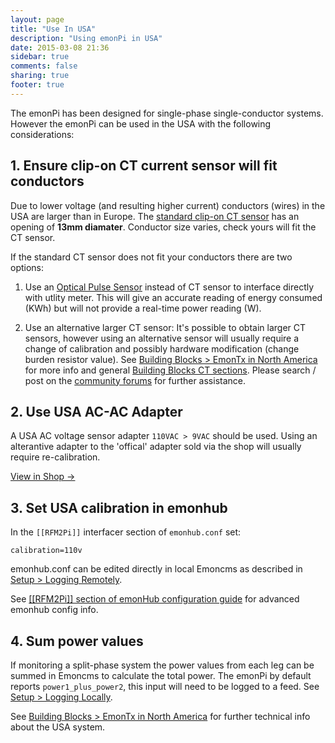 ```yaml
---
layout: page
title: "Use In USA"
description: "Using emonPi in USA"
date: 2015-03-08 21:36
sidebar: true
comments: false
sharing: true
footer: true
---
```


The emonPi has been designed for single-phase single-conductor systems. However the emonPi can be used in the USA with the following considerations:

## 1. Ensure clip-on CT current sensor will fit conductors

Due to lower voltage (and resulting higher current) conductors (wires) in the USA are larger than in Europe. The [standard clip-on CT sensor](http://shop.openenergymonitor.com/100a-max-clip-on-current-sensor-ct/) has an opening of **13mm diamater**. Conductor size varies, check yours will fit the CT sensor.

If the standard CT sensor does not fit your conductors there are two options:

1. Use an [Optical Pulse Sensor](https://shop.openenergymonitor.com/optical-utility-meter-led-pulse-sensor/) instead of CT sensor to interface directly with utlity meter. This will give an accurate reading of energy consumed (KWh) but will not provide a real-time power reading (W).

2. Use an alternative larger CT sensor: It's possible to obtain larger CT sensors, however using an alternative sensor will usually require a change of calibration and possibly hardware modification (change burden resistor value). See [Building Blocks > EmonTx in North America](https://openenergymonitor.org/emon/buildingblocks/EmonTx-in-North-America) for more info and general [Building Blocks CT sections](https://openenergymonitor.org/emon/buildingblocks/EmonTx-in-North-America). Please search / post on the [community forums](https://community.openenergymonitor.org) for further assistance.

## 2. Use USA AC-AC Adapter

A USA AC voltage sensor adapter `110VAC > 9VAC` should be used. Using an alterantive adapter to the 'offical' adapter sold via the shop will usually require re-calibration.

<a class="btn pull-right" href="http://shop.openenergymonitor.com/ac-ac-power-supply-adapter-ac-voltage-sensor-us-plug/">View in Shop &rarr; </a>
<br>

## 3. Set USA calibration in emonhub

In the `[[RFM2Pi]]` interfacer section of `emonhub.conf` set:

`calibration=110v`

emonhub.conf can be edited directly in local Emoncms as described in [Setup > Logging Remotely](/setup/remote).

See [[[RFM2Pi]] section of emonHub configuration guide](https://github.com/openenergymonitor/emonhub/blob/emon-pi/configuration.md#a-rfm2pi) for advanced emonhub config info.

## 4. Sum power values

If monitoring a split-phase system the power values from each leg can be summed in Emoncms to calculate the total power. The emonPi by default reports `power1_plus_power2`, this input will need to be logged to a feed. See [Setup > Logging Locally](/setup/local).

See [Building Blocks > EmonTx in North America](https://openenergymonitor.org/emon/buildingblocks/EmonTx-in-North-America) for further technical info about the USA system.